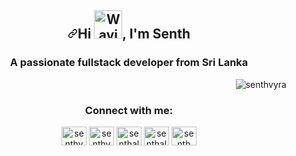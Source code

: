  </div>
    <article class="markdown-body entry-content container-lg f5" itemprop="text"><h1 align="center" dir="auto"><a id="user-content-hi--im-Senth Vyra" class="anchor" aria-hidden="true" href="#hi--im-Senth-Vyra"><svg class="octicon octicon-link" viewBox="0 0 16 16" version="1.1" width="16" height="16" aria-hidden="true"><path fill-rule="evenodd" d="M7.775 3.275a.75.75 0 001.06 1.06l1.25-1.25a2 2 0 112.83 2.83l-2.5 2.5a2 2 0 01-2.83 0 .75.75 0 00-1.06 1.06 3.5 3.5 0 004.95 0l2.5-2.5a3.5 3.5 0 00-4.95-4.95l-1.25 1.25zm-4.69 9.64a2 2 0 010-2.83l2.5-2.5a2 2 0 012.83 0 .75.75 0 001.06-1.06 3.5 3.5 0 00-4.95 0l-2.5 2.5a3.5 3.5 0 004.95 4.95l1.25-1.25a.75.75 0 00-1.06-1.06l-1.25 1.25a2 2 0 01-2.83 0z"></path></svg></a>Hi <a target="_blank" rel="noopener noreferrer nofollow" href="https://raw.githubusercontent.com/nixin72/nixin72/master/wave.gif"><img src="https://raw.githubusercontent.com/nixin72/nixin72/master/wave.gif" alt="Waving hand animated gif" height="45" width="45" data-animated-image="" style="max-width: 100%;"></a>, I'm Senth</h1>
<div align="right" dir="auto">
</div>
<h3 align="center">A passionate fullstack developer from Sri Lanka</h3>


<p align="right"> <img src="https://komarev.com/ghpvc/?username=senthvyra&label=Profile%20views&color=0e75b6&style=flat" alt="senthvyra" /> </p>

<h3 align="center">Connect with me:</h3>
<p align="center">
<a href="https://twitter.com/senthvyra" target="blank"><img align="center" src="https://raw.githubusercontent.com/rahuldkjain/github-profile-readme-generator/master/src/images/icons/Social/twitter.svg" alt="senthvyra" height="30" width="40" /></a>
<a href="https://linkedin.com/in/senthalanvyra" target="blank"><img align="center" src="https://raw.githubusercontent.com/rahuldkjain/github-profile-readme-generator/master/src/images/icons/Social/linked-in-alt.svg" alt="senthvyra" height="30" width="40" /></a>
<a href="https://fb.com/senthvyra" target="blank"><img align="center" src="https://raw.githubusercontent.com/rahuldkjain/github-profile-readme-generator/master/src/images/icons/Social/facebook.svg" alt="senthalanvyra" height="30" width="40" /></a>
<a href="https://instagram.com/senthvyra" target="blank"><img align="center" src="https://raw.githubusercontent.com/rahuldkjain/github-profile-readme-generator/master/src/images/icons/Social/instagram.svg" alt="senthalanvyra" height="30" width="40" /></a>
<a href="https://www.youtube.com/c/senth" target="blank"><img align="center" src="https://raw.githubusercontent.com/rahuldkjain/github-profile-readme-generator/master/src/images/icons/Social/youtube.svg" alt="senth" height="30" width="40" /></a>
</p>
